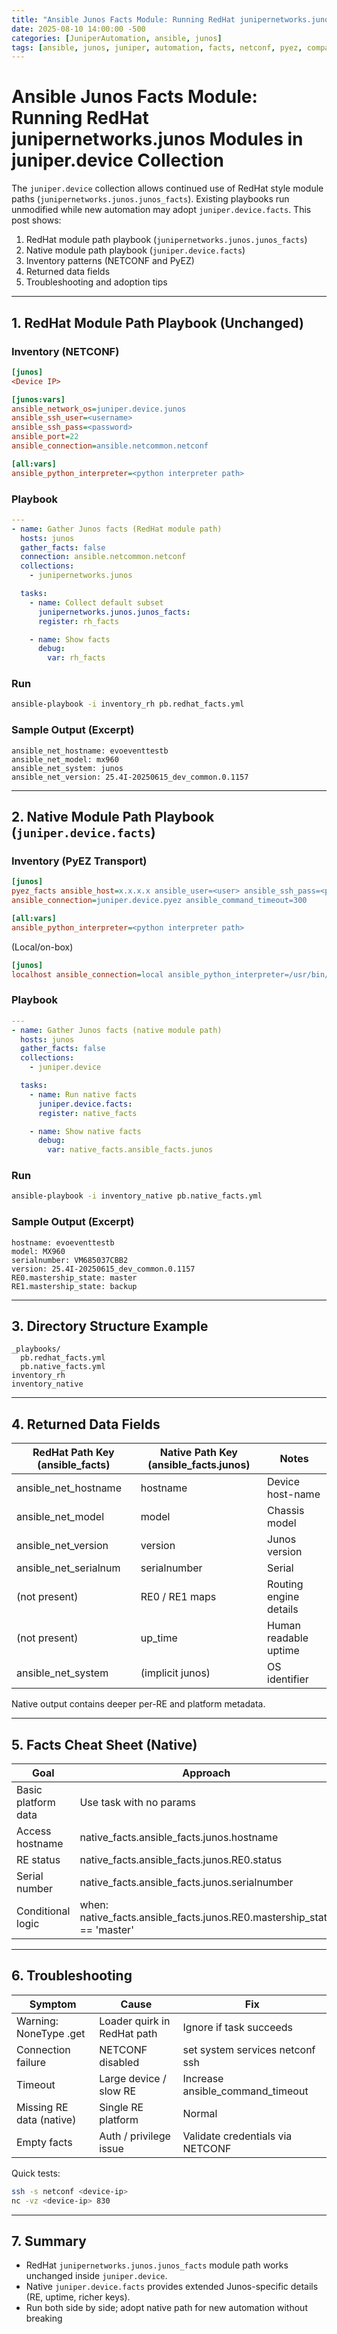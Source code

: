```yaml
---
title: "Ansible Junos Facts Module: Running RedHat junipernetworks.junos Modules in juniper.device Collection"
date: 2025-08-10 14:00:00 -500
categories: [JuniperAutomation, ansible, junos]
tags: [ansible, junos, juniper, automation, facts, netconf, pyez, compatibility]
---
```


# Ansible Junos Facts Module: Running RedHat junipernetworks.junos Modules in juniper.device Collection

The `juniper.device` collection allows continued use of RedHat style module paths (`junipernetworks.junos.junos_facts`). Existing playbooks run unmodified while new automation may adopt `juniper.device.facts`. This post shows:

1. RedHat module path playbook (`junipernetworks.junos.junos_facts`)
2. Native module path playbook (`juniper.device.facts`)
3. Inventory patterns (NETCONF and PyEZ)
4. Returned data fields
5. Troubleshooting and adoption tips

---

## 1. RedHat Module Path Playbook (Unchanged)

### Inventory (NETCONF)

```ini
[junos]
<Device IP>

[junos:vars]
ansible_network_os=juniper.device.junos
ansible_ssh_user=<username>
ansible_ssh_pass=<password>
ansible_port=22
ansible_connection=ansible.netcommon.netconf

[all:vars]
ansible_python_interpreter=<python interpreter path>
```

### Playbook

```yaml
---
- name: Gather Junos facts (RedHat module path)
  hosts: junos
  gather_facts: false
  connection: ansible.netcommon.netconf
  collections:
    - junipernetworks.junos

  tasks:
    - name: Collect default subset
      junipernetworks.junos.junos_facts:
      register: rh_facts

    - name: Show facts
      debug:
        var: rh_facts
```

### Run

```bash
ansible-playbook -i inventory_rh pb.redhat_facts.yml
```

### Sample Output (Excerpt)

```
ansible_net_hostname: evoeventtestb
ansible_net_model: mx960
ansible_net_system: junos
ansible_net_version: 25.4I-20250615_dev_common.0.1157
```

---

## 2. Native Module Path Playbook (`juniper.device.facts`)

### Inventory (PyEZ Transport)

```ini
[junos]
pyez_facts ansible_host=x.x.x.x ansible_user=<user> ansible_ssh_pass=<pass> ansible_port=22 \
ansible_connection=juniper.device.pyez ansible_command_timeout=300

[all:vars]
ansible_python_interpreter=<python interpreter path>
```

(Local/on-box)
```ini
[junos]
localhost ansible_connection=local ansible_python_interpreter=/usr/bin/python3
```

### Playbook

```yaml
---
- name: Gather Junos facts (native module path)
  hosts: junos
  gather_facts: false
  collections:
    - juniper.device

  tasks:
    - name: Run native facts
      juniper.device.facts:
      register: native_facts

    - name: Show native facts
      debug:
        var: native_facts.ansible_facts.junos
```

### Run

```bash
ansible-playbook -i inventory_native pb.native_facts.yml
```

### Sample Output (Excerpt)

```
hostname: evoeventtestb
model: MX960
serialnumber: VM685037CBB2
version: 25.4I-20250615_dev_common.0.1157
RE0.mastership_state: master
RE1.mastership_state: backup
```

---

## 3. Directory Structure Example

```
_playbooks/
  pb.redhat_facts.yml
  pb.native_facts.yml
inventory_rh
inventory_native
```

---

## 4. Returned Data Fields

| RedHat Path Key (ansible_facts) | Native Path Key (ansible_facts.junos) | Notes |
|---------------------------------|----------------------------------------|-------|
| ansible_net_hostname            | hostname                               | Device host-name |
| ansible_net_model               | model                                  | Chassis model |
| ansible_net_version             | version                                | Junos version |
| ansible_net_serialnum           | serialnumber                           | Serial |
| (not present)                   | RE0 / RE1 maps                         | Routing engine details |
| (not present)                   | up_time                                | Human readable uptime |
| ansible_net_system              | (implicit junos)                       | OS identifier |

Native output contains deeper per-RE and platform metadata.

---

## 5. Facts Cheat Sheet (Native)

| Goal | Approach |
|------|----------|
| Basic platform data | Use task with no params |
| Access hostname | native_facts.ansible_facts.junos.hostname |
| RE status | native_facts.ansible_facts.junos.RE0.status |
| Serial number | native_facts.ansible_facts.junos.serialnumber |
| Conditional logic | when: native_facts.ansible_facts.junos.RE0.mastership_state == 'master' |

---

## 6. Troubleshooting

| Symptom | Cause | Fix |
|---------|-------|-----|
| Warning: NoneType .get | Loader quirk in RedHat path | Ignore if task succeeds |
| Connection failure | NETCONF disabled | set system services netconf ssh |
| Timeout | Large device / slow RE | Increase ansible_command_timeout |
| Missing RE data (native) | Single RE platform | Normal |
| Empty facts | Auth / privilege issue | Validate credentials via NETCONF |

Quick tests:

```bash
ssh -s netconf <device-ip>
nc -vz <device-ip> 830
```

---

## 7. Summary

- RedHat `junipernetworks.junos.junos_facts` module path works unchanged inside `juniper.device`.
- Native `juniper.device.facts` provides extended Junos-specific details (RE, uptime, richer keys).
- Run both side by side; adopt native path for new automation without breaking